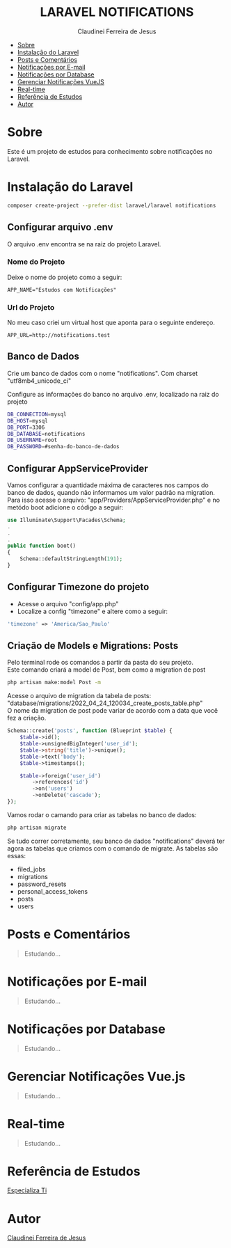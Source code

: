 <div align="center">
  <h1>LARAVEL NOTIFICATIONS</h1>
  <p>Claudinei Ferreira de Jesus</p>
</div>

<div align="left">
    <ul>
        <li><a href="#sobre">Sobre</a></li>        
        <li><a href="#instalação-do-laravel">Instalação do Laravel</a></li>
        <li><a href="#posts-e-comentários">Posts e Comentários</a></li>
        <li><a href="#notificações-por-e-mail">Notificações por E-mail</a></li>
        <li><a href="#notificações-por-database">Notificações por Database</a></li>
        <li><a href="#gerenciar-notificações-vuejs">Gerenciar Notificações VueJS</a></li>
        <li><a href="#real-time">Real-time</a></li>
        <li><a href="#referência-de-estudos">Referência de Estudos</a></li>
        <li><a href="#autor">Autor</a></li>
    </ul>
</div>

# Sobre
Este é um projeto de estudos para conhecimento sobre notificações no Laravel.

# Instalação do Laravel

```bash
composer create-project --prefer-dist laravel/laravel notifications
```

## Configurar arquivo .env
O arquivo .env encontra se na raiz do projeto Laravel.

### Nome do Projeto
Deixe o nome do projeto como a seguir:
~~~~env
APP_NAME="Estudos com Notificações"
~~~~

### Url do Projeto
No meu caso criei um virtual host que aponta para o seguinte endereço.
~~~~env
APP_URL=http://notifications.test
~~~~


## Banco de Dados
Crie um banco de dados com o nome "notifications". Com charset "utf8mb4_unicode_ci" <br>

Configure as informações do banco no arquivo .env, localizado na raiz do projeto
```bash
DB_CONNECTION=mysql
DB_HOST=mysql
DB_PORT=3306
DB_DATABASE=notifications
DB_USERNAME=root
DB_PASSWORD=#senha-do-banco-de-dados
```

## Configurar AppServiceProvider
Vamos configurar a quantidade máxima de caracteres nos campos do banco de dados, quando não informamos um valor padrão na migration. <br>
Para isso acesse o arquivo: "app/Providers/AppServiceProvider.php" e no metódo boot adicione o código a seguir:
~~~php
use Illuminate\Support\Facades\Schema;
.
.
.
public function boot()
{
    Schema::defaultStringLength(191);
}
~~~

## Configurar Timezone do projeto
- Acesse o arquivo "config/app.php"
- Localize a config "timezone" e altere como a seguir:
~~~~php
'timezone' => 'America/Sao_Paulo'
~~~~ 

## Criação de Models e Migrations: Posts
Pelo terminal rode os comandos a partir da pasta do seu projeto. <br>
Este comando criará a model de Post, bem como a migration de post
```bash
php artisan make:model Post -m
```

Acesse o arquivo de migration da tabela de posts: "database/migrations/2022_04_24_120034_create_posts_table.php" <br>
O nome da migration de post pode variar de acordo com a data que você fez a criação. <br>


~~~php
Schema::create('posts', function (Blueprint $table) {
    $table->id();
    $table->unsignedBigInteger('user_id');
    $table->string('title')->unique();
    $table->text('body');
    $table->timestamps();

    $table->foreign('user_id')
        ->references('id')
        ->on('users')
        ->onDelete('cascade');
});
~~~

Vamos rodar o camando para criar as tabelas no banco de dados:
```bash
php artisan migrate
```
Se tudo correr corretamente, seu banco de dados "notifications" deverá ter agora as tabelas que criamos com o comando de migrate. As tabelas são essas:
- filed_jobs
- migrations
- password_resets
- personal_access_tokens
- posts
- users

# Posts e Comentários
>Estudando...


# Notificações por E-mail
>Estudando...



# Notificações por Database
>Estudando...



# Gerenciar Notificações Vue.js
>Estudando...



# Real-time
>Estudando...



# Referência de Estudos
[Especializa Ti](https://especializati.com.br/)


# Autor
[Claudinei Ferreira de Jesus](https://github.com/claudinei-ferreira)


